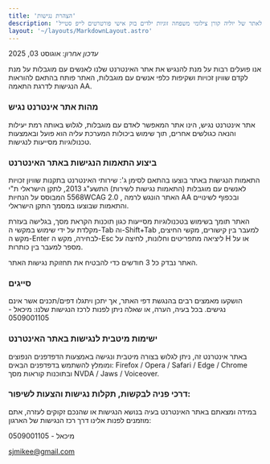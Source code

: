 ```yaml
---
title: 'הצהרת נגישות'
description: 'עמוד הצהרת נגישות לאתר של יוליה קורן צילומי משפחה זוגיות ילדים בוק אישי פורטרטים לייפ סטייל'
layout: '~/layouts/MarkdownLayout.astro'
---
```


_עדכון אחרון_: אוגוסט 03, 2025

אנו פועלים רבות על מנת להנגיש את אתר האינטרנט שלנו לאנשים עם מוגבלות על מנת לקדם שוויון זכויות ושקיפות כלפי אנשים עם מוגבלות, האתר פותח בהתאם להוראות הנגישות לדרגת התאמה AA.

### מהות אתר אינטרנט נגיש

אתר אינטרנט נגיש, הינו אתר המאפשר לאדם עם מוגבלות, לגלוש באותה רמת יעילות והנאה כגולשים אחרים, תוך שימוש ביכולות המערכת עליה הוא פועל ובאמצעות טכנולוגיות מסייעות לנגישות.

### ביצוע התאמות הנגישות באתר האינטרנט

התאמות הנגישות באתר בוצעו בהתאם לסימן ג': שירותי האינטרנט בתקנות שוויון זכויות לאנשים עם מוגבלות (התאמות נגישות לשירות) התשע"ג 2013, לתקן הישראלי ת"י 5568 המבוסס על הנחיותWCAG 2.0 , האתר הונגש לרמה AA ובכפוף לשינויים והתאמות שבוצעו במסמך התקן הישראלי.

האתר תומך בשימוש בטכנולוגיות מסייעות כגון תוכנות הקראת מסך, בגלישה בעזרת מקלדת על ידי שימוש במקשי ה-Tab וה-Shift+Tab למעבר בין קישורים, מקשי החיצים, מקש ה-Enter לבחירה, מקש ה-Esc ליציאה מתפריטים וחלונות, לחיצה על H או על מספר למעבר בין כותרות.

האתר נבדק כל 3 חודשים כדי להבטיח את תחזוקת נגישות האתר.

### סייגים

הושקעו מאמצים רבים בהנגשת דפי האתר, אך יתכן ויתגלו דפים/תכנים אשר אינם נגישים. בכל בעיה, הערה, או שאלה ניתן לפנות לרכז הנגישות שלנו: מיכאל - 0509001105

### ישימות מיטבית לנגישות באתר האינטרנט

באתר אינטרנט זה, ניתן לגלוש בצורה מיטבית ונגישה באמצעות הדפדפנים הנפוצים ומומלץ להשתמש בדפדפנים הבאים:  Firefox / Opera / Safari / Edge / Chrome ובתוכנות קוראות מסך NVDA / Jaws / Voiceover.

### דרכי פניה לבקשות, תקלות נגישות והצעות לשיפור:

במידה ומצאתם באתר האינטרנט בעיה בנושא הנגישות או שהנכם זקוקים לעזרה, אתם מוזמנים לפנות אלינו דרך רכז הנגישות של הארגון:

מיכאל - 0509001105 

sjmikee@gmail.com
